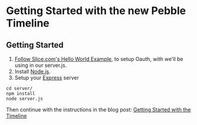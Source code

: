 Getting Started with the new Pebble Timeline
==================================================

Getting Started
--------------------------------------

1. [Follow Slice.com's Hello World Example](https://developer.slice.com/docs/hello), to setup Oauth, with we'll be using in our server.js.
2. Install [Node.js](https://nodejs.org/).
3. Setup your [Express](http://expressjs.com/) server
```
cd server/
npm install
node server.js
```
Then continue with the instructions in the blog post: [Getting Started with the Timeline](http://developer.getpebble.com/blog/2015/03/20/Getting-Started-With-Timeline/)
